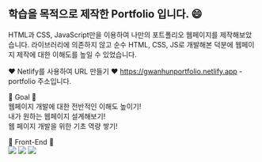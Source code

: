 ## 학습을 목적으로 제작한 Portfolio 입니다. 😄

HTML과 CSS, JavaScript만을 이용하여 나만의 포트폴리오 웹페이지를 제작해보았습니다.
라이브러리에 의존하지 않고 순수 HTML, CSS, JS로 개발해본 덕분에 웹페이지 제작에 대한 이해도를 높일 수 있었습니다.

♥ Netlify를 사용하여 URL 만들기 ♥
https://gwanhunportfolio.netlify.app
-portfolio 주소입니다.

🥇 Goal 🥇<br>
웹페이지 개발에 대한 전반적인 이해도 높이기!<br>
내가 원하는 웹페이지 설계해보기!<br>
웹 페이지 개발을 위한 기초 역량 쌓기!<br>

🔨 Front-End 🔨<br>
<img src="https://img.shields.io/badge/HTML5-E34F26?style=flat-square&logo=HTML5&logoColor=white"/>
<img src="https://img.shields.io/badge/CSS-1572B6?style=flat-square&logo=CSS3&logoColor=white"/>
<img src="https://img.shields.io/badge/JavaScript-FFD700?style=flat-square&logo=JavaScript&logoColor=white"/>
